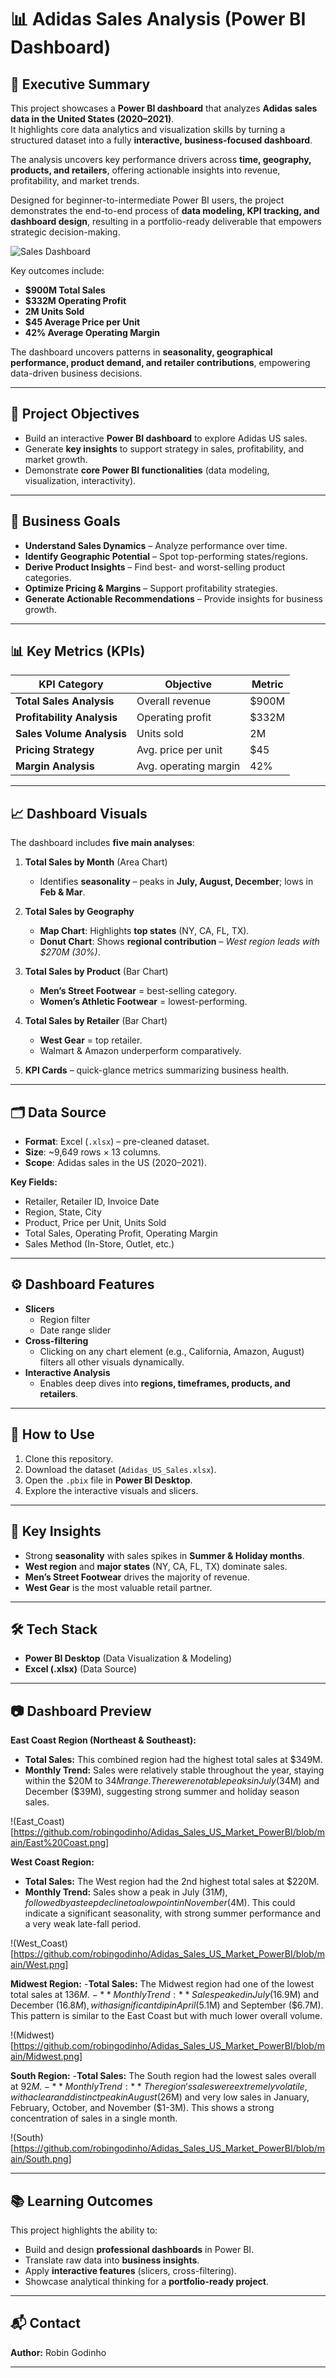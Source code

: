 # 📊 Adidas Sales Analysis (Power BI Dashboard)

## 📝 Executive Summary
This project showcases a **Power BI dashboard** that analyzes **Adidas sales data in the United States (2020–2021)**.  
It highlights core data analytics and visualization skills by turning a structured dataset into a fully **interactive, business-focused dashboard**.  

The analysis uncovers key performance drivers across **time, geography, products, and retailers**, offering actionable insights into revenue, profitability, and market trends. 

Designed for beginner-to-intermediate Power BI users, the project demonstrates the end-to-end process of **data modeling, KPI tracking, and dashboard design**, resulting in a portfolio-ready deliverable that empowers strategic decision-making.

![Sales Dashboard](https://github.com/robingodinho/Adidas_Sales_US_Market_PowerBI/blob/main/PowerBI_dashboard.png)

Key outcomes include:
- **$900M Total Sales**  
- **$332M Operating Profit**  
- **2M Units Sold**  
- **$45 Average Price per Unit**  
- **42% Average Operating Margin**  

The dashboard uncovers patterns in **seasonality, geographical performance, product demand, and retailer contributions**, empowering data-driven business decisions.

---

## 🎯 Project Objectives
- Build an interactive **Power BI dashboard** to explore Adidas US sales.  
- Generate **key insights** to support strategy in sales, profitability, and market growth.  
- Demonstrate **core Power BI functionalities** (data modeling, visualization, interactivity).  

---

## 📌 Business Goals
- **Understand Sales Dynamics** – Analyze performance over time.  
- **Identify Geographic Potential** – Spot top-performing states/regions.  
- **Derive Product Insights** – Find best- and worst-selling product categories.  
- **Optimize Pricing & Margins** – Support profitability strategies.  
- **Generate Actionable Recommendations** – Provide insights for business growth.  

---

## 📊 Key Metrics (KPIs)
| KPI Category              | Objective | Metric |
|----------------------------|-----------|--------|
| **Total Sales Analysis**   | Overall revenue | $900M |
| **Profitability Analysis** | Operating profit | $332M |
| **Sales Volume Analysis**  | Units sold | 2M |
| **Pricing Strategy**       | Avg. price per unit | $45 |
| **Margin Analysis**        | Avg. operating margin | 42% |

---

## 📈 Dashboard Visuals
The dashboard includes **five main analyses**:

1. **Total Sales by Month** (Area Chart)  
   - Identifies **seasonality** – peaks in **July, August, December**; lows in **Feb & Mar**.

2. **Total Sales by Geography**  
   - **Map Chart**: Highlights **top states** (NY, CA, FL, TX).  
   - **Donut Chart**: Shows **regional contribution** – *West region leads with $270M (30%)*.

3. **Total Sales by Product** (Bar Chart)  
   - **Men’s Street Footwear** = best-selling category.  
   - **Women’s Athletic Footwear** = lowest-performing.

4. **Total Sales by Retailer** (Bar Chart)  
   - **West Gear** = top retailer.  
   - Walmart & Amazon underperform comparatively.

5. **KPI Cards** – quick-glance metrics summarizing business health.

---

## 🗂 Data Source
- **Format**: Excel (`.xlsx`) – pre-cleaned dataset.  
- **Size**: ~9,649 rows × 13 columns.  
- **Scope**: Adidas sales in the US (2020–2021).  

**Key Fields:**
- Retailer, Retailer ID, Invoice Date  
- Region, State, City  
- Product, Price per Unit, Units Sold  
- Total Sales, Operating Profit, Operating Margin  
- Sales Method (In-Store, Outlet, etc.)  

---

## ⚙️ Dashboard Features
- **Slicers**  
  - Region filter  
  - Date range slider  
- **Cross-filtering**  
  - Clicking on any chart element (e.g., California, Amazon, August) filters all other visuals dynamically.  
- **Interactive Analysis**  
  - Enables deep dives into **regions, timeframes, products, and retailers**.  

---

## 🚀 How to Use
1. Clone this repository.  
2. Download the dataset (`Adidas_US_Sales.xlsx`).  
3. Open the `.pbix` file in **Power BI Desktop**.  
4. Explore the interactive visuals and slicers.  

---

## 📌 Key Insights
- Strong **seasonality** with sales spikes in **Summer & Holiday months**.  
- **West region** and **major states** (NY, CA, FL, TX) dominate sales.  
- **Men’s Street Footwear** drives the majority of revenue.  
- **West Gear** is the most valuable retail partner.  

---

## 🛠 Tech Stack
- **Power BI Desktop** (Data Visualization & Modeling)  
- **Excel (.xlsx)** (Data Source)  

---

## 📷 Dashboard Preview
**East Coast Region (Northeast & Southeast):**
- **Total Sales:** This combined region had the highest total sales at $349M.
- **Monthly Trend:** Sales were relatively stable throughout the year, staying within the $20M to $34M range. There were notable peaks in July ($34M) and December ($39M), suggesting strong summer and holiday season sales.

!(East_Coast)[https://github.com/robingodinho/Adidas_Sales_US_Market_PowerBI/blob/main/East%20Coast.png]

**West Coast Region:**
- **Total Sales:** The West region had the 2nd highest total sales at $220M.
- **Monthly Trend:** Sales show a peak in July ($31M), followed by a steep decline to a low point in November ($4M). This could indicate a significant seasonality, with strong summer performance and a very weak late-fall period.

!(West_Coast)[https://github.com/robingodinho/Adidas_Sales_US_Market_PowerBI/blob/main/West.png]

**Midwest Region:**
-**Total Sales:** The Midwest region had one of the lowest total sales at $136M.
-**Monthly Trend:** Sales peaked in July ($16.9M) and December ($16.8M), with a significant dip in April ($5.1M) and September ($6.7M). This pattern is similar to the East Coast but with much lower overall volume.

!(Midwest)[https://github.com/robingodinho/Adidas_Sales_US_Market_PowerBI/blob/main/Midwest.png]

**South Region:**
-**Total Sales:** The South region had the lowest sales overall at $92M.
-**Monthly Trend:** The region's sales were extremely volatile, with a clear and distinct peak in August ($26M) and very low sales in January, February, October, and November ($1-3M). This shows a strong concentration of sales in a single month.

!(South)[https://github.com/robingodinho/Adidas_Sales_US_Market_PowerBI/blob/main/South.png]

---

## 📚 Learning Outcomes
This project highlights the ability to:  
- Build and design **professional dashboards** in Power BI.  
- Translate raw data into **business insights**.  
- Apply **interactive features** (slicers, cross-filtering).  
- Showcase analytical thinking for a **portfolio-ready project**.  

---

## 📬 Contact
**Author:** Robin Godinho  

---
